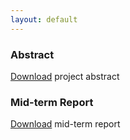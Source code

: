 ```yaml
---
layout: default
---
```


### Abstract

[Download](https://github.com/katliyang/ee241b-project/raw/master/reports/EE_241B_Abstract.pdf) project abstract

### Mid-term Report

[Download](https://github.com/katliyang/ee241b-project/raw/master/reports/EE_241B_Midterm_Report.pdf) mid-term report
